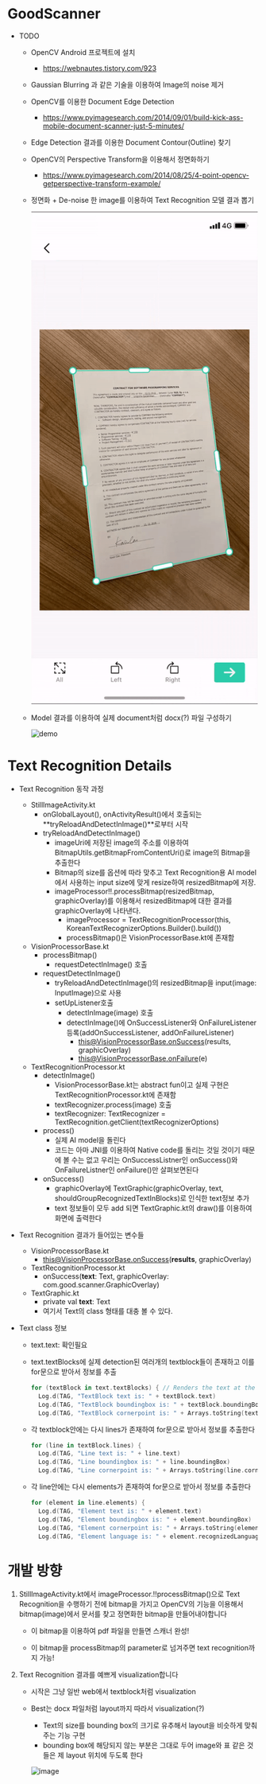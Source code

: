 # GoodScanner

- TODO

  - OpenCV Android 프로젝트에 설치

    - https://webnautes.tistory.com/923

  - Gaussian Blurring 과 같은 기술을 이용하여 Image의 noise 제거

  - OpenCV를 이용한 Document Edge Detection

    - https://www.pyimagesearch.com/2014/09/01/build-kick-ass-mobile-document-scanner-just-5-minutes/

  - Edge Detection 결과를 이용한 Document Contour(Outline) 찾기

  - OpenCV의 Perspective Transform을 이용해서 정면화하기

    - https://www.pyimagesearch.com/2014/08/25/4-point-opencv-getperspective-transform-example/

  - 정면화 + De-noise 한 image를 이용하여 Text Recognition 모델 결과 뽑기

    ![scan](scan.gif)

  - Model 결과를 이용하여 실제 document처럼 docx(?) 파일 구성하기

    ![demo](demo.gif)

# Text Recognition Details

- Text Recognition 동작 과정

  - StillImageActivity.kt
    - onGlobalLayout(), onActivityResult()에서 호출되는 **tryReloadAndDetectInImage()**로부터 시작
    - tryReloadAndDetectInImage()
      - imageUri에 저장된 image의 주소를 이용하여 BitmapUtils.getBitmapFromContentUri()로 image의 Bitmap을 추출한다
      - Bitmap의 size를 옵션에 따라 맞추고 Text Recognition용 AI model에서 사용하는 input size에 맞게 resize하여 resizedBitmap에 저장.
      - imageProcessor!!.processBitmap(resizedBitmap, graphicOverlay)를 이용해서 resizedBitmap에 대한  결과를 graphicOverlay에 나타낸다.
        - imageProcessor = TextRecognitionProcessor(this, KoreanTextRecognizerOptions.Builder().build())
        - processBitmap()은 VisionProcessorBase.kt에 존재함
  - VisionProcessorBase.kt
    - processBitmap()
      - requestDetectInImage() 호출
    - requestDetectInImage()
      - tryReloadAndDetectInImage()의 resizedBitmap을 input(image: InputImage)으로 사용
      - setUpListener호출
        - detectInImage(image) 호출
        - detectInImage()에 OnSuccessListener와 OnFailureListener 등록(addOnSuccessListener, addOnFailureListener)
          - this@VisionProcessorBase.onSuccess(results, graphicOverlay)
          - this@VisionProcessorBase.onFailure(e)
  - TextRecognitionProcessor.kt
    - detectInImage()
      - VisionProcessorBase.kt는 abstract fun이고 실제 구현은 TextRecognitionProcessor.kt에 존재함
      - textRecognizer.process(image) 호출
      - textRecognizer: TextRecognizer = TextRecognition.getClient(textRecognizerOptions)
    - process()
      - 실제 AI model을 돌린다
      - 코드는 아마 JNI를 이용하여 Native code를 돌리는 것일 것이기 때문에 볼 수는 없고 우리는 OnSuccessListner인 onSuccess()와 OnFailureListner인 onFailure()만 살펴보면된다
    - onSuccess()
      - graphicOverlay에 TextGraphic(graphicOverlay, text, shouldGroupRecognizedTextInBlocks)로 인식한 text정보 추가
      - text 정보들이 모두 add 되면 TextGraphic.kt의 draw()를 이용하여 화면에 출력한다

- Text Recognition 결과가 들어있는 변수들

  - VisionProcessorBase.kt
    - this@VisionProcessorBase.onSuccess(**results**, graphicOverlay)
  - TextRecognitionProcessor.kt
    - onSuccess(**text**: Text, graphicOverlay: com.good.scanner.GraphicOverlay)
  - TextGraphic.kt
    - private val **text**: Text
    - 여기서 Text의 class 형태를 대충 볼 수 있다.

- Text class 정보

  - text.text: 확인필요

  - text.textBlocks에 실제 detection된 여러개의 textblock들이 존재하고 이를 for문으로 받아서 정보를 추출

    ```kotlin
    for (textBlock in text.textBlocks) { // Renders the text at the bottom of the box.
      Log.d(TAG, "TextBlock text is: " + textBlock.text)
      Log.d(TAG, "TextBlock boundingbox is: " + textBlock.boundingBox)
      Log.d(TAG, "TextBlock cornerpoint is: " + Arrays.toString(textBlock.cornerPoints))
    ```

  - 각 textblock안에는 다시 lines가 존재하여 for문으로 받아서 정보를 추출한다

    ```kotlin
    for (line in textBlock.lines) {
      Log.d(TAG, "Line text is: " + line.text)
      Log.d(TAG, "Line boundingbox is: " + line.boundingBox)
      Log.d(TAG, "Line cornerpoint is: " + Arrays.toString(line.cornerPoints))
    ```

  - 각 line안에는 다시 elements가 존재하여 for문으로 받아서 정보를 추출한다

    ```kotlin
    for (element in line.elements) {
      Log.d(TAG, "Element text is: " + element.text)
      Log.d(TAG, "Element boundingbox is: " + element.boundingBox)
      Log.d(TAG, "Element cornerpoint is: " + Arrays.toString(element.cornerPoints))
      Log.d(TAG, "Element language is: " + element.recognizedLanguage)
    ```

# 개발 방향

1. StillImageActivity.kt에서 imageProcessor.!!processBitmap()으로 Text Recognition을 수행하기 전에 bitmap을 가지고 OpenCV의 기능을 이용해서 bitmap(image)에서 문서를 찾고 정면화한 bitmap을 만들어내야합니다

   - 이 bitmap을 이용하여 pdf 파일을 만들면 스캐너 완성!

   - 이 bitmap을 processBitmap의 parameter로 넘겨주면 text recognition까지 가능!

2. Text Recognition 결과를 예쁘게 visualization합니다

   - 시작은 그냥 일반 web에서 textblock처럼 visualization 

   - Best는 docx 파일처럼 layout까지 따라서 visualization(?)

     - Text의 size를 bounding box의 크기로 유추해서 layout을 비슷하게 맞춰주는 기능 구현
     - bounding box에 해당되지 않는 부분은 그대로 두어 image와 표 같은 것들은 제 layout 위치에 두도록 한다

     ![image](https://user-images.githubusercontent.com/30307587/140741013-b4f0cc68-401e-4fe5-8988-de4dfa55cdff.png)